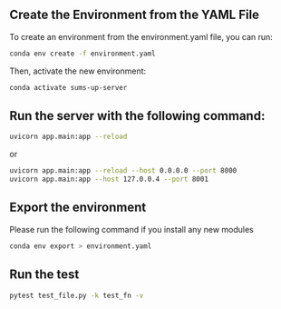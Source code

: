## Create the Environment from the YAML File
To create an environment from the environment.yaml file, you can run:

```bash
conda env create -f environment.yaml
```
Then, activate the new environment:

```bash
conda activate sums-up-server
```

## Run the server with the following command:
```bash
uvicorn app.main:app --reload
```
or
```bash
uvicorn app.main:app --reload --host 0.0.0.0 --port 8000
uvicorn app.main:app --host 127.0.0.4 --port 8001

```

## Export the environment
Please run the following command if you install any new modules
```bash
conda env export > environment.yaml
```

## Run the test
```bash
pytest test_file.py -k test_fn -v